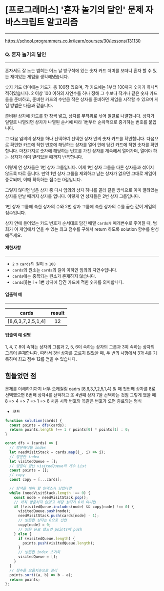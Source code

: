 # [프로그래머스] '혼자 놀기의 달인' 문제 자바스크립트 알고리즘

---

https://school.programmers.co.kr/learn/courses/30/lessons/131130

### Q. 혼자 놀기의 달인

---

혼자서도 잘 노는 범희는 어느 날 방구석에 있는 숫자 카드 더미를 보더니 혼자 할 수 있는 재미있는 게임을 생각해냈습니다.

숫자 카드 더미에는 카드가 총 100장 있으며, 각 카드에는 1부터 100까지 숫자가 하나씩 적혀있습니다. 2 이상 100 이하의 자연수를 하나 정해 그 수보다 작거나 같은 숫자 카드들을 준비하고, 준비한 카드의 수만큼 작은 상자를 준비하면 게임을 시작할 수 있으며 게임 방법은 다음과 같습니다.

준비된 상자에 카드를 한 장씩 넣고, 상자를 무작위로 섞어 일렬로 나열합니다. 상자가 일렬로 나열되면 상자가 나열된 순서에 따라 1번부터 순차적으로 증가하는 번호를 붙입니다.

그 다음 임의의 상자를 하나 선택하여 선택한 상자 안의 숫자 카드를 확인합니다. 다음으로 확인한 카드에 적힌 번호에 해당하는 상자를 열어 안에 담긴 카드에 적힌 숫자를 확인합니다. 마찬가지로 숫자에 해당하는 번호를 가진 상자를 계속해서 열어가며, 열어야 하는 상자가 이미 열려있을 때까지 반복합니다.

이렇게 연 상자들은 1번 상자 그룹입니다. 이제 1번 상자 그룹을 다른 상자들과 섞이지 않도록 따로 둡니다. 만약 1번 상자 그룹을 제외하고 남는 상자가 없으면 그대로 게임이 종료되며, 이때 획득하는 점수는 0점입니다.

그렇지 않다면 남은 상자 중 다시 임의의 상자 하나를 골라 같은 방식으로 이미 열려있는 상자를 만날 때까지 상자를 엽니다. 이렇게 연 상자들은 2번 상자 그룹입니다.

1번 상자 그룹에 속한 상자의 수와 2번 상자 그룹에 속한 상자의 수를 곱한 값이 게임의 점수입니다.

상자 안에 들어있는 카드 번호가 순서대로 담긴 배열 `cards가` 매개변수로 주어질 때, 범희가 이 게임에서 얻을 수 있는 최고 점수를 구해서 return 하도록 solution 함수를 완성해주세요.

#### 제한사항

---

- `2` ≤ `cards`의 길이 ≤ `100`
- `cards`의 원소는 `cards`의 길이 이하인 임의의 자연수입니다.
- `cards`에는 중복되는 원소가 존재하지 않습니다.
- `cards`[i]는 i + 1번 상자에 담긴 카드에 적힌 숫자를 의미합니다.

#### 입출력 예

---

|       cards       | result |
| :---------------: | :----: |
| [8,6,3,7,2,5,1,4] |   12   |

#### 입출력 예 설명

1, 4, 7, 8이 속하는 상자의 그룹과 2, 5, 6이 속하는 상자의 그룹과 3이 속하는 상자의 그룹이 존재합니다. 따라서 3번 상자를 고르지 않았을 때, 두 번의 시행에서 3과 4를 기록하며 최고 점수 12를 얻을 수 있습니다.

## 힘들었던 점

문제를 이해하기까지 너무 오래걸림
cadrs [8,6,3,7,2,5,1,4] 일 때 첫번째 상자를 8로 선택했으면 8번째 상자4를 선택하고 또 4번째 상자 7을 선택하는 것임
그렇게 했을 때 8 => 4 => 7 => 1 => 8 처음 시작 번호와 똑같은 번호가 오면 종료되는 형식

- 코드

```js
function solution(cards) {
  const points = dfs(cards);
  return points.length !== 1 ? points[0] * points[1] : 0;
}

const dfs = (cards) => {
  // 방문해야될 index
  let needVisitStack = cards.map((_, i) => i);
  // 방문한 index
  let visitedQueue = [];
  // 방문이 끝난 visitedQueue의 개수 List
  const points = [];
  // copy
  const copy = [...cards];

  // 탐색을 해야 할 인덱스가 남았다면
  while (needVisitStack.length !== 0) {
    const node = needVisitStack.pop();
    // 아직 방문하지 않았고 해당 상자가 0이 아니면
    if (!visitedQueue.includes(node) && copy[node] !== 0) {
      visitedQueue.push(node);
      needVisitStack.push(cards[node] - 1);
      // 방문한 상자는 0으로 선언
      copy[node] = 0;
      // 방문 완료 했으면 points에 push
    } else {
      if (visitedQueue.length) {
        points.push(visitedQueue.length);
      }
      // 방문한 index 초기화
      visitedQueue = [];
    }
  }
  // 점수를 오름차순으로 정리
  points.sort((a, b) => b - a);
  return points;
};
```
